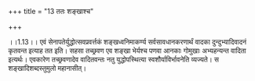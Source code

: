 +++
title = "13 ततः शङ्खाश्च"

+++
  
  
।।1.13।। एवं सेनापतेर्युद्धोत्सवप्रवर्त्तकं शङ्खध्वनिमाकर्ण्य
सर्वसावधानकरणार्थं वादका दुन्दुभ्यादिवादनं कृतवन्त इत्याह तत इति। सहसा
तच्छ्रवण एव शङ्खा भेर्यश्च पणवा आनकाः गोमुखाः अभ्यहन्यन्त वादिता
इत्यर्थः। एवकारेण तच्छ्रवणादेव वादितवन्तः नतु युद्धोपस्थित्या
स्वशौर्याविर्भावनेति व्यज्यते। स शङ्खादिशब्दस्तुमुलो महानासीत्।  
  
  
  
